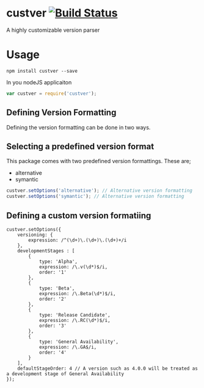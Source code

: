 # custver [![Build Status](https://travis-ci.org/muhammaddadu/custver.svg)](https://travis-ci.org/muhammaddadu/custver)
A highly customizable version parser

# Usage

```
npm install custver --save
```

In you nodeJS applicaiton
```JavaScript
var custver = require('custver');
```

## Defining Version Formatting
Defining the version formatting can be done in two ways.

## Selecting a predefined version format
This package comes with two predefined version formattings. These are;
- alternative
- symantic

```JavaScript
custver.setOptions('alternative'); // Alternative version formatting
custver.setOptions('symantic'); // Alternative version formatting
```

## Defining a custom version formatiing

```
custver.setOptions({
	versioning: {
		expression: /^(\d+)\.(\d+)\.(\d+)+/i
	},
	developmentStages : [
		{
			type: 'Alpha',
			expression: /\.v(\d*)$/i,
			order: '1'
		},
		{
			type: 'Beta',
			expression: /\.Beta(\d*)$/i,
			order: '2'
		},
		{
			type: 'Release Candidate',
			expression: /\.RC(\d*)$/i,
			order: '3'
		},
		{
			type: 'General Availability',
			expression: /\.GA$/i,
			order: '4'
		}
	],
	defaultStageOrder: 4 // A version such as 4.0.0 will be treated as a development stage of General Availability
});
```